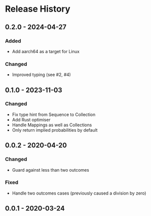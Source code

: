 # Release History

## 0.2.0 - 2024-04-27

### Added

* Add aarch64 as a target for Linux

### Changed

* Improved typing (see #2, #4)

## 0.1.0 - 2023-11-03

### Changed

* Fix type hint from Sequence to Collection
* Add Rust optimiser
* Handle Mappings as well as Collections
* Only return implied probabilities by default

## 0.0.2 - 2020-04-20

### Changed

* Guard against less than two outcomes

### Fixed

* Handle two outcomes cases (previously caused a division by zero)

## 0.0.1 - 2020-03-24
